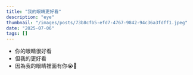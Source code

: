 ```yaml
---
title: "我的眼睛更好看"
description: "eye"
thumbnail: "/images/posts/73b8cfb5-efd7-4767-9842-94c36a3fdff1.jpeg"
date: "2025-07-06"
tags: []
---
```

- 你的眼睛很好看
- 但我的更好看
- 因為我的眼睛裡面有你😭🫵
